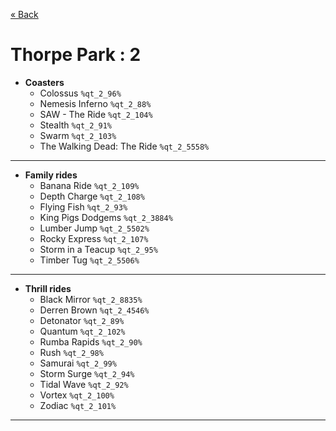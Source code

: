 <a href="../parks_available.md">&laquo; Back</a>
# Thorpe Park : 2
 - **Coasters** 
   - Colossus `%qt_2_96%`
   - Nemesis Inferno `%qt_2_88%`
   - SAW - The Ride `%qt_2_104%`
   - Stealth `%qt_2_91%`
   - Swarm `%qt_2_103%`
   - The Walking Dead: The Ride `%qt_2_5558%`
---
 - **Family rides** 
   - Banana Ride `%qt_2_109%`
   - Depth Charge `%qt_2_108%`
   - Flying Fish `%qt_2_93%`
   - King Pigs Dodgems `%qt_2_3884%`
   - Lumber Jump `%qt_2_5502%`
   - Rocky Express `%qt_2_107%`
   - Storm in a Teacup `%qt_2_95%`
   - Timber Tug `%qt_2_5506%`
---
 - **Thrill rides** 
   - Black Mirror `%qt_2_8835%`
   - Derren Brown `%qt_2_4546%`
   - Detonator `%qt_2_89%`
   - Quantum `%qt_2_102%`
   - Rumba Rapids `%qt_2_90%`
   - Rush `%qt_2_98%`
   - Samurai `%qt_2_99%`
   - Storm Surge `%qt_2_94%`
   - Tidal Wave `%qt_2_92%`
   - Vortex `%qt_2_100%`
   - Zodiac `%qt_2_101%`
---